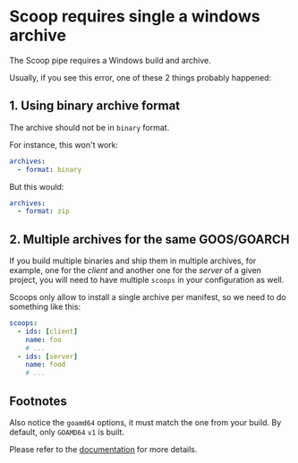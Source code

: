 # Scoop requires single a windows archive

The Scoop pipe requires a Windows build and archive.

Usually, if you see this error, one of these 2 things probably happened:

## 1. Using binary archive format

The archive should not be in `binary` format.

For instance, this won't work:

```yaml
archives:
  - format: binary
```

But this would:

```yaml
archives:
  - format: zip
```

## 2. Multiple archives for the same GOOS/GOARCH

If you build multiple binaries and ship them in multiple archives, for example,
one for the _client_ and another one for the _server_ of a given project, you
will need to have multiple `scoops` in your configuration as well.

Scoops only allow to install a single archive per manifest, so we need to do
something like this:

```yaml
scoops:
  - ids: [client]
    name: foo
    # ...
  - ids: [server]
    name: food
    # ...
```

## Footnotes

Also notice the `goamd64` options, it must match the one from your build.
By default, only `GOAMD64` `v1` is built.

Please refer to the [documentation](/customization/scoop) for more details.
